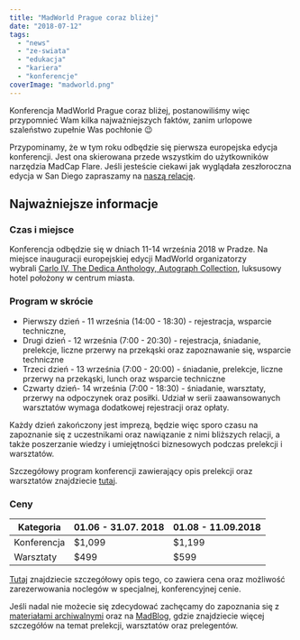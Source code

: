 ```yaml
---
title: "MadWorld Prague coraz bliżej"
date: "2018-07-12"
tags:
  - "news"
  - "ze-swiata"
  - "edukacja"
  - "kariera"
  - "konferencje"
coverImage: "madworld.png"
---
```


Konferencja MadWorld Prague coraz bliżej, postanowiliśmy więc przypomnieć Wam
kilka najważniejszych faktów, zanim urlopowe szaleństwo zupełnie Was pochłonie
😉

Przypominamy, że w tym roku odbędzie się pierwsza europejska edycja konferencji.
Jest ona skierowana przede wszystkim do użytkowników narzędzia MadCap Flare.
Jeśli jesteście ciekawi jak wyglądała zeszłoroczna edycja w San Diego zapraszamy
na [naszą relację](http://techwriter.pl/madworld-2017-relacja/).

## Najważniejsze informacje

### Czas i miejsce

Konferencja odbędzie się w dniach 11-14 września 2018 w Pradze. Na miejsce
inauguracji europejskiej edycji MadWorld organizatorzy
wybrali [Carlo IV, The Dedica Anthology, Autograph Collection](https://www.marriott.com/hotels/travel/prgak-carlo-iv-the-dedica-anthology-autograph-collection/?scid=bb1a189a-fec3-4d19-a255-54ba596febe2),
luksusowy hotel położony w centrum miasta.

### Program w skrócie

- Pierwszy dzień - 11 września (14:00 - 18:30) - rejestracja, wsparcie
  techniczne,
- Drugi dzień - 12 września (7:00 - 20:30) - rejestracja, śniadanie, prelekcje,
  liczne przerwy na przekąski oraz zapoznawanie się, wsparcie techniczne
- Trzeci dzień - 13 września (7:00 - 20:00) - śniadanie, prelekcje, liczne
  przerwy na przekąski, lunch oraz wsparcie techniczne
- Czwarty dzień- 14 września (7:00 - 18:30) - śniadanie, warsztaty, przerwy na
  odpoczynek oraz posiłki. Udział w serii zaawansowanych warsztatów wymaga
  dodatkowej rejestracji oraz opłaty.

Każdy dzień zakończony jest imprezą, będzie więc sporo czasu na zapoznanie się z
uczestnikami oraz nawiązanie z nimi bliższych relacji, a także poszerzanie
wiedzy i umiejętności biznesowych podczas prelekcji i warsztatów.

Szczegółowy program konferencji zawierający opis prelekcji oraz warsztatów
znajdziecie
[tutaj](https://www.madcapsoftware.com/conference/madworld-europe-2018/schedule/#content).

### Ceny

| Kategoria   | 01.06 - 31.07. 2018 | 01.08 - 11.09.2018 |
| ----------- | ------------------- | ------------------ |
| Konferencja | $1,099              | $1,199             |
| Warsztaty   | $499                | $599               |

[Tutaj](https://www.madcapsoftware.com/conference/madworld-europe-2018/pricing.aspx#content)
znajdziecie szczegółowy opis tego, co zawiera cena oraz możliwość zarezerwowania
noclegów w specjalnej, konferencyjnej cenie.

Jeśli nadal nie możecie się zdecydować zachęcamy do zapoznania się z
[materiałami archiwalnymi](https://www.madcapsoftware.com/past-conferences/)
oraz na [MadBlog](https://www.madcapsoftware.com/blog/), gdzie znajdziecie
więcej szczegółów na temat prelekcji, warsztatów oraz prelegentów.
